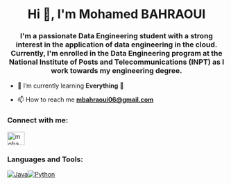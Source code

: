 <h1 align="center">Hi 👋, I'm Mohamed BAHRAOUI</h1>
<h3 align="center">I'm a passionate Data Engineering student with a strong interest in the application of data engineering in the cloud. Currently, I'm enrolled in the Data Engineering program at the National Institute of Posts and Telecommunications (INPT) as I work towards my engineering degree.</h3>

- 🌱 I’m currently learning **Everything** 🤣

- 📫 How to reach me **mbahraoui06@gmail.com**

<h3 align="left">Connect with me:</h3>
<p align="left">
<a href="https://www.linkedin.com/in/mohamed-bahraoui/" target="blank"><img align="center" src="https://raw.githubusercontent.com/rahuldkjain/github-profile-readme-generator/master/src/images/icons/Social/linked-in-alt.svg" alt="mohamed bahraoui" height="30" width="40" /></a>
</p>

<h3 align="left">Languages and Tools:</h3>
<p align="left"> <a href="https://www.java.com/" target="_blank"><img src="https://assets-global.website-files.com/6377ac1a39ff1e65214224e5/64d26ed75e39c4c591e01c3d_64c96a772785e6db2d21f850_java-logo-transparent-free-png.png" alt="Java"></a><a href="https://www.python.org/" target="_blank"><img src="python.png" alt="Python"> </a> 

</p>
